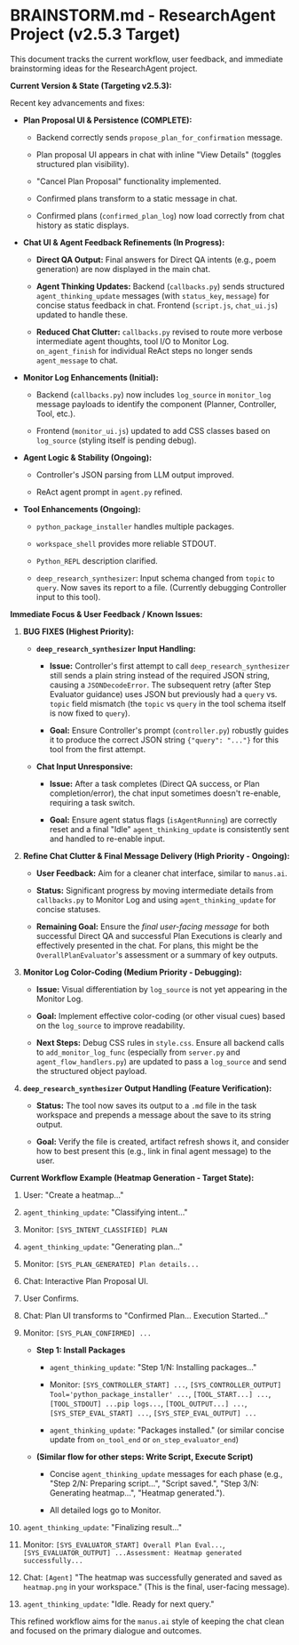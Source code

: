 BRAINSTORM.md - ResearchAgent Project (v2.5.3 Target)
=====================================================

This document tracks the current workflow, user feedback, and immediate brainstorming ideas for the ResearchAgent project.

**Current Version & State (Targeting v2.5.3):**

Recent key advancements and fixes:

-   **Plan Proposal UI & Persistence (COMPLETE):**

    -   Backend correctly sends `propose_plan_for_confirmation` message.

    -   Plan proposal UI appears in chat with inline "View Details" (toggles structured plan visibility).

    -   "Cancel Plan Proposal" functionality implemented.

    -   Confirmed plans transform to a static message in chat.

    -   Confirmed plans (`confirmed_plan_log`) now load correctly from chat history as static displays.

-   **Chat UI & Agent Feedback Refinements (In Progress):**

    -   **Direct QA Output:** Final answers for Direct QA intents (e.g., poem generation) are now displayed in the main chat.

    -   **Agent Thinking Updates:** Backend (`callbacks.py`) sends structured `agent_thinking_update` messages (with `status_key`, `message`) for concise status feedback in chat. Frontend (`script.js`, `chat_ui.js`) updated to handle these.

    -   **Reduced Chat Clutter:**  `callbacks.py` revised to route more verbose intermediate agent thoughts, tool I/O to Monitor Log. `on_agent_finish` for individual ReAct steps no longer sends `agent_message` to chat.

-   **Monitor Log Enhancements (Initial):**

    -   Backend (`callbacks.py`) now includes `log_source` in `monitor_log` message payloads to identify the component (Planner, Controller, Tool, etc.).

    -   Frontend (`monitor_ui.js`) updated to add CSS classes based on `log_source` (styling itself is pending debug).

-   **Agent Logic & Stability (Ongoing):**

    -   Controller's JSON parsing from LLM output improved.

    -   ReAct agent prompt in `agent.py` refined.

-   **Tool Enhancements (Ongoing):**

    -   `python_package_installer` handles multiple packages.

    -   `workspace_shell` provides more reliable STDOUT.

    -   `Python_REPL` description clarified.

    -   `deep_research_synthesizer`: Input schema changed from `topic` to `query`. Now saves its report to a file. (Currently debugging Controller input to this tool).

**Immediate Focus & User Feedback / Known Issues:**

1.  **BUG FIXES (Highest Priority):**

    -   **`deep_research_synthesizer` Input Handling:**

        -   **Issue:** Controller's first attempt to call `deep_research_synthesizer` still sends a plain string instead of the required JSON string, causing a `JSONDecodeError`. The subsequent retry (after Step Evaluator guidance) uses JSON but previously had a `query` vs. `topic` field mismatch (the `topic` vs `query` in the tool schema itself is now fixed to `query`).

        -   **Goal:** Ensure Controller's prompt (`controller.py`) robustly guides it to produce the correct JSON string `{"query": "..."}` for this tool from the first attempt.

    -   **Chat Input Unresponsive:**

        -   **Issue:** After a task completes (Direct QA success, or Plan completion/error), the chat input sometimes doesn't re-enable, requiring a task switch.

        -   **Goal:** Ensure agent status flags (`isAgentRunning`) are correctly reset and a final "Idle" `agent_thinking_update` is consistently sent and handled to re-enable input.

2.  **Refine Chat Clutter & Final Message Delivery (High Priority - Ongoing):**

    -   **User Feedback:** Aim for a cleaner chat interface, similar to `manus.ai`.

    -   **Status:** Significant progress by moving intermediate details from `callbacks.py` to Monitor Log and using `agent_thinking_update` for concise statuses.

    -   **Remaining Goal:** Ensure the *final user-facing message* for both successful Direct QA and successful Plan Executions is clearly and effectively presented in the chat. For plans, this might be the `OverallPlanEvaluator`'s assessment or a summary of key outputs.

3.  **Monitor Log Color-Coding (Medium Priority - Debugging):**

    -   **Issue:** Visual differentiation by `log_source` is not yet appearing in the Monitor Log.

    -   **Goal:** Implement effective color-coding (or other visual cues) based on the `log_source` to improve readability.

    -   **Next Steps:** Debug CSS rules in `style.css`. Ensure all backend calls to `add_monitor_log_func` (especially from `server.py` and `agent_flow_handlers.py`) are updated to pass a `log_source` and send the structured object payload.

4.  **`deep_research_synthesizer` Output Handling (Feature Verification):**

    -   **Status:** The tool now saves its output to a `.md` file in the task workspace and prepends a message about the save to its string output.

    -   **Goal:** Verify the file is created, artifact refresh shows it, and consider how to best present this (e.g., link in final agent message) to the user.

**Current Workflow Example (Heatmap Generation - Target State):**

1.  User: "Create a heatmap..."

2.  `agent_thinking_update`: "Classifying intent..."

3.  Monitor: `[SYS_INTENT_CLASSIFIED] PLAN`

4.  `agent_thinking_update`: "Generating plan..."

5.  Monitor: `[SYS_PLAN_GENERATED] Plan details...`

6.  Chat: Interactive Plan Proposal UI.

7.  User Confirms.

8.  Chat: Plan UI transforms to "Confirmed Plan... Execution Started..."

9.  Monitor: `[SYS_PLAN_CONFIRMED] ...`

    -   **Step 1: Install Packages**

        -   `agent_thinking_update`: "Step 1/N: Installing packages..."

        -   Monitor: `[SYS_CONTROLLER_START] ...`, `[SYS_CONTROLLER_OUTPUT] Tool='python_package_installer' ...`, `[TOOL_START...] ...`, `[TOOL_STDOUT] ...pip logs...`, `[TOOL_OUTPUT...] ...`, `[SYS_STEP_EVAL_START] ...`, `[SYS_STEP_EVAL_OUTPUT] ...`

        -   `agent_thinking_update`: "Packages installed." (or similar concise update from `on_tool_end` or `on_step_evaluator_end`)

    -   **(Similar flow for other steps: Write Script, Execute Script)**

        -   Concise `agent_thinking_update` messages for each phase (e.g., "Step 2/N: Preparing script...", "Script saved.", "Step 3/N: Generating heatmap...", "Heatmap generated.").

        -   All detailed logs go to Monitor.

10. `agent_thinking_update`: "Finalizing result..."

11. Monitor: `[SYS_EVALUATOR_START] Overall Plan Eval...`, `[SYS_EVALUATOR_OUTPUT] ...Assessment: Heatmap generated successfully...`

12. Chat: `[Agent]` "The heatmap was successfully generated and saved as `heatmap.png` in your workspace." (This is the final, user-facing message).

13. `agent_thinking_update`: "Idle. Ready for next query."

This refined workflow aims for the `manus.ai` style of keeping the chat clean and focused on the primary dialogue and outcomes.
